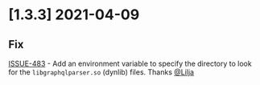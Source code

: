 
# [1.3.3] 2021-04-09

## Fix

[ISSUE-483](https://github.com/tartiflette/tartiflette/issues/483) - Add an environment variable to specify the directory to look for the `libgraphqlparser.so` (dynlib) files. Thanks [@Lilja](https://github.com/Lilja)

